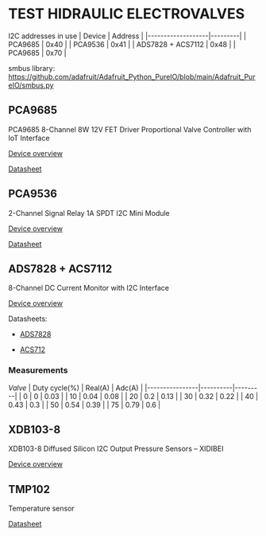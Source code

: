 # TEST HIDRAULIC ELECTROVALVES
I2C addresses in use 
|        Device     | Address |
|-------------------|---------|
|      PCA9685      |   0x40  |
|      PCA9536      |   0x41  |
| ADS7828 + ACS7112 |   0x48  |
|     PCA9685       |   0x70  |

smbus library: https://github.com/adafruit/Adafruit_Python_PureIO/blob/main/Adafruit_PureIO/smbus.py

## PCA9685 
PCA9685 8-Channel 8W 12V FET Driver Proportional Valve Controller with IoT Interface

[Device overview](https://store.ncd.io/product/pca9685-8-channel-8w-12v-fet-driver-proportional-valve-controller-with-iot-interface/)

[Datasheet](https://cdn-shop.adafruit.com/datasheets/PCA9685.pdf)

## PCA9536
2-Channel Signal Relay 1A SPDT I2C Mini Module

[Device overview](https://store.ncd.io/product/2-channel-signal-relay-1a-spdt-i2c-mini-module/)

[Datasheet](https://www.ti.com/lit/ds/scps125h/scps125h.pdf?ts=1675463898501&ref_url=https%253A%252F%252Fwww.google.com%252F)

## ADS7828 + ACS7112
8-Channel DC Current Monitor with I2C Interface

[Device overview](https://store.ncd.io/product/8-channel-dc-current-monitor-with-i2c-interface/)

Datasheets:

+ [ADS7828](https://media.ncd.io/sites/2/20170721134916/ADS7828-2.pdf?_ga=2.226438362.1942944568.1675366777-1088693194.1675366777)

+ [ACS712](https://www.sparkfun.com/datasheets/BreakoutBoards/0712.pdf)

### Measurements

*Valve*
|  Duty cycle(%) |  Real(A) |  Adc(A) |
|----------------|----------|---------|
|        0       |   0      |   0.03  |
|       10       |   0.04   |   0.08  |
|       20       |   0.2    |   0.13  |
|       30       |   0.32   |   0.22  |
|       40	     |   0.43   |   0.3   |
|       50	     |   0.54   |   0.39  |
|       75	     |   0.79   |   0.6   |

## XDB103-8
XDB103-8 Diffused Silicon I2C Output Pressure Sensors – XIDIBEI

[Device overview](https://www.xidibei.com/products/xdb103-8-diffused-silicon-i2c-output-pressure-sensors)

## TMP102
Temperature sensor

[Datasheet](https://www.ti.com/lit/ds/symlink/tmp102.pdf?ts=1675690908176)
    
